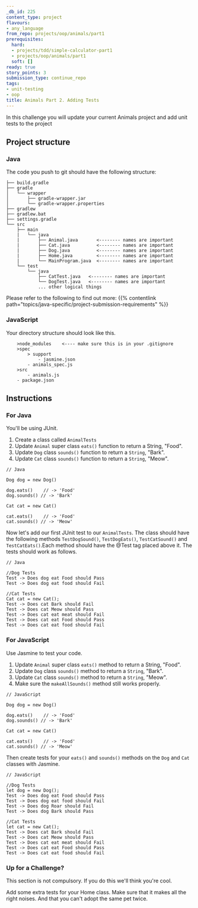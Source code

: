 ```yaml
---
_db_id: 225
content_type: project
flavours:
- any_language
from_repo: projects/oop/animals/part1
prerequisites:
  hard:
  - projects/tdd/simple-calculator-part1
  - projects/oop/animals/part1
  soft: []
ready: true
story_points: 3
submission_type: continue_repo
tags:
- unit-testing
- oop
title: Animals Part 2. Adding Tests
---
```


In this challenge you will update your current Animals project and add unit tests to the project

## Project structure

### Java

The code you push to git should have the following structure:

```
├── build.gradle
├── gradle
│   └── wrapper
│       ├── gradle-wrapper.jar
│       └── gradle-wrapper.properties
├── gradlew
├── gradlew.bat
├── settings.gradle
└── src
    ├── main
    |   └── java
    |       ├── Animal.java       <-------- names are important
    |       ├── Cat.java          <-------- names are important
    |       ├── Dog.java          <-------- names are important
    |       ├── Home.java         <-------- names are important
    |       └── MainProgram.java  <-------- names are important
    └── test
        └── java
            ├── CatTest.java   <-------- names are important
            └── DogTest.java   <-------- names are important
            ... other logical things
```

Please refer to the following to find out more: {{% contentlink path="topics/java-specific/project-submission-requirements" %}}

### JavaScript

Your directory structure should look like this.

```
    >node_modules    <---- make sure this is in your .gitignore
    >spec
        > support
            - jasmine.json
        - animals_spec.js
    >src
        - animals.js
    - package.json
```

## Instructions

### For Java

You'll be using JUnit.

1. Create a class called `AnimalTests`
2. Update `Animal` super class `eats()` function to return a String, "Food".
3. Update `Dog` class `sounds()` function to return a `String`, "Bark".
4. Update `Cat` class `sounds()` function to return a `String`, "Meow".

```
// Java

Dog dog = new Dog()

dog.eats()    // -> 'Food'
dog.sounds() // -> 'Bark'

Cat cat = new Cat()

cat.eats()    // -> 'Food'
cat.sounds() // -> 'Meow'
```

Now let's add our first JUnit test to our `AnimalTests`. The class should have the following methods `TestDogSound()`, `TestDogEats()`, `TestCatSound()` and `TestCatEats()`.Each method should have the @Test tag placed above it. The tests should work as follows.

```
// Java

//Dog Tests
Test -> Does dog eat Food should Pass
Test -> Does dog eat food should Fail

//Cat Tests
Cat cat = new Cat();
Test -> Does cat Bark should Fail
Test -> Does cat Meow should Pass
Test -> Does cat eat meat should Fail
Test -> Does cat eat Food should Pass
Test -> Does cat eat food should Fail

```

### For JavaScript

Use Jasmine to test your code.

1. Update `Animal` super class `eats()` method to return a String, "Food".
2. Update `Dog` class `sounds()` method to return a `String`, "Bark".
3. Update `Cat` class `sounds()` method to return a `String`, "Meow".
4. Make sure the `makeAllSounds()` method still works properly.

```
// JavaScript

Dog dog = new Dog()

dog.eats()    // -> 'Food'
dog.sounds() // -> 'Bark'

Cat cat = new Cat()

cat.eats()    // -> 'Food'
cat.sounds() // -> 'Meow'
```

Then create tests for your `eats()` and `sounds()` methods on the `Dog` and `Cat` classes with Jasmine.

```
// JavaScript

//Dog Tests
let dog = new Dog();
Test -> Does dog eat Food should Pass
Test -> Does dog eat food should Fail
Test -> Does dog Roar should Fail
Test -> Does dog Bark should Pass

//Cat Tests
let cat = new Cat();
Test -> Does cat Bark should Fail
Test -> Does cat Meow should Pass
Test -> Does cat eat meat should Fail
Test -> Does cat eat Food should Pass
Test -> Does cat eat food should Fail

```

### Up for a Challenge?

This section is not compulsory. If you do this we'll think you're cool.

Add some extra tests for your Home class. Make sure that it makes all the right noises. And that you can't adopt the same pet twice.
